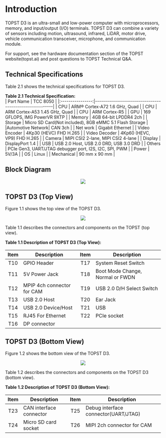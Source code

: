 <h1>
  Introduction
</h1>


TOPST D3 is an ultra-small and low-power computer with microprocessors, memory, and input/output (I/O) terminals. TOPST D3 can combine a variety of sensors including motion, ultrasound, infrared, LiDAR, motor drive, vehicle communication transceiver, microphone, and communication module.  

For support, see the hardware documentation section of the TOPST website(topst.ai) and post questions to TOPST Technical Q&A.  

## Technical Specifications  

Table 2.1 shows the technical specifications for TOPST D3.  

**Table 2.1 Technical Specification:**  
| Part Name        | TCC 8050                                                |
|:----------------:|---------------------------------------------------------|
| CPU              | ARM® Cortex-A72 1.6 GHz, Quad                           |
| CPU              | ARM Cortex-A53 1.45 GHz, Quad                           |
| CPU              | ARM Cortex-R5                                           |
| GPU              | 169 GFLOPS, IMG PowerVR 9XTP                            |
| Memory           | 4GB 64-bit LPDDR4 2ch                                   |
| Storage          | Micro SD Card(Not included), 8GB eMMC 5.1 Flash Storage |
|Automotive Network| CAN 3ch                                                 |
| Net work         | Gigabit Ethernet                                        |
| Video Encoder    | 4Kp30 (HEVC) FHD H.265                                  |
| Video Decoder    | 4Kp60 (HEVC, VP9) FHD H.265                             |
| Camera           | MIPI CSI2 2-lane, MIPI CSI2 4-lane                      |
| Display          | DisplayPort 1.4                                         |
| USB              | USB 2.0 Host, USB 2.0 DRD, USB 3.0 DRD                  |
| Others           | PCIe Gen3, UART/JTAG debugger port, I2S, I2C, SPI, PWM  |
| Power            | 5V/3A                                                   |
| OS               | Linux                                                   |
| Mechanical       | 90 mm x 90 mm                                           |


## Block Diagram  
<p align="center"><img src="https://github.com/Topst-Dev/Documentation/assets/161264431/8bb0ccd7-be82-4818-8750-2045e7bd35b3"></p>



## TOPST D3 (Top View)  

Figure 1.1 shows the top view of the TOPST D3.  
<p align="center"><img src="https://github.com/Topst-Dev/Documentation/assets/161264431/3383a4f4-e9bf-4739-972d-39ed326397b9"></p>  

Table 1.1 describes the connectors and components on the TOPST (top view).  

**Table 1.1 Description of TOPST D3 (Top View):**  

| Item | Description                | Item | Description                      |
|:----:|----------------------------|:----:|----------------------------------|
| T10  | GPIO Header                | T17  | System Reset Switch              |
| T11  | 5V Power Jack              | T18  | Boot Mode Change, Normal or FWDN |
| T12  | MPIP 4ch connector for CAM | T19  | USB 2.0 D/H Select Switch        |
| T13  | USB 2.0 Host               | T20  | Ear Jack                         |
| T14  | USB 2.0 Device/Host        | T21  | USB                              |
| T15  | RJ45 For Ethernet          | T22  | PCIe socket                      |
| T16  | DP connector               |      |                                  |  


## TOPST D3 (Bottom View)  

Figure 1.2 shows the bottom view of the TOPST D3.  
<p align="center"><img src="https://github.com/Topst-Dev/Documentation/assets/161264431/254ebfea-b7dc-4abe-b0c9-1988474a1a78"></p>  

Table 1.2 describes the connectors and components on the TOPST D3 (bottom view).  

**Table 1.2 Description of TOPST D3 (Bottom View):**  

| Item | Description                | Item | Description                         |
|:----:|----------------------------|:----:|-------------------------------------|
| T23  | CAN interface connector    | T25  | Debug interface connector(UART/JTAG)|
| T24  | Micro SD card socket       | T26  | MIPI 2ch connector for CAM          |
